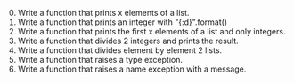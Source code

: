 0. Write a function that prints x elements of a list.
1. Write a function that prints an integer with "{:d}".format()
2. Write a function that prints the first x elements of a list and only integers.
3. Write a function that divides 2 integers and prints the result.
4. Write a function that divides element by element 2 lists.
5. Write a function that raises a type exception.
6. Write a function that raises a name exception with a message.
